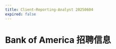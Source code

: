 ```yaml
---
title: Client-Reporting-Analyst 20250604
expired: false
---
```


# Bank of America 招聘信息

<JobPostingTable job-posting-json-path="bank-of-america/data/client-reporting-analyst-20250605.json"/>
